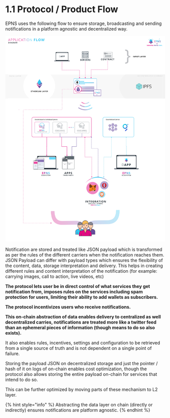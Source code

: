 # 1.1 Protocol / Product Flow

EPNS uses the following flow to ensure storage, broadcasting and sending notifications in a platform agnostic and decentralized way.

![High Level Application Flow of EPNS protocol / product](../.gitbook/assets/highleveldefi.jpg)

Notification are stored and treated like JSON payload which is transformed as per the rules of the different carriers when the notification reaches them. JSON Payload can differ with payload types which ensures the flexibility of the content, data, storage interpretation and delivery. This helps in creating different rules and content interpretation of the notification \(for example: carrying images, call to action, live videos, etc\)

**The protocol lets user be in direct control of what services they get notification from, imposes rules on the services including spam protection for users, limiting their ability to add wallets as subscribers.**

**The protocol incentivizes users who receive notifications.**

**This on-chain abstraction of data enables delivery to centralized as well decentralized carries, notifications are treated more like a twitter feed than an ephemeral pieces of information \(though means to do so also exists\).** 

It also enables rules, incentives, settings and configuration to be retrieved from a single source of truth and is not dependent on a single point of failure.

Storing the payload JSON on decentralized storage and just the pointer / hash of it on logs of on-chain enables cost optimization, though the protocol also allows storing the entire payload on-chain for services that intend to do so.

This can be further optimized by moving parts of these mechanism to L2 layer.

{% hint style="info" %}
Abstracting the data layer on chain \(directly or indirectly\) ensures notifications are platform agnostic. 
{% endhint %}

